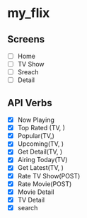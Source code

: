 # my_flix

## Screens

- [ ] Home
- [ ] TV Show
- [ ] Sreach
- [ ] Detail

## API Verbs
- [x] Now Playing
- [x] Top Rated (TV, )
- [x] Popular(TV,)
- [x] Upcoming(TV, )
- [x] Get Detail(TV, )
- [x] Airing Today(TV)
- [x] Get Latest(TV, )
- [x] Rate TV Show(POST)
- [x] Rate Movie(POST)
- [x] Movie Detail
- [x] TV Detail
- [x] search
